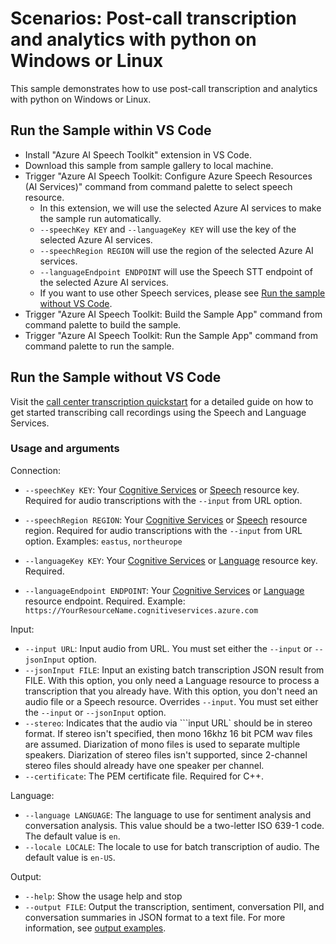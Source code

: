 # Scenarios: Post-call transcription and analytics with python on Windows or Linux

This sample demonstrates how to use post-call transcription and analytics with python on Windows or Linux.

## Run the Sample within VS Code

- Install "Azure AI Speech Toolkit" extension in VS Code.
- Download this sample from sample gallery to local machine.
- Trigger "Azure AI Speech Toolkit: Configure Azure Speech Resources (AI Services)" command from command palette to select speech resource.
  - In this extension, we will use the selected Azure AI services to make the sample run automatically.
  - `--speechKey KEY` and `--languageKey KEY` will use the key of the selected Azure AI services.
  - `--speechRegion REGION` will use the region of the selected Azure AI services.
  - `--languageEndpoint ENDPOINT` will use the Speech STT endpoint of the selected Azure AI services.
  - If you want to use other Speech services, please see [Run the sample without VS Code](#run-the-sample-without-vs-code).
- Trigger "Azure AI Speech Toolkit: Build the Sample App" command from command palette to build the sample.
- Trigger "Azure AI Speech Toolkit: Run the Sample App" command from command palette to run the sample.

## Run the Sample without VS Code

Visit the [call center transcription quickstart](https://learn.microsoft.com/azure/cognitive-services/speech-service/call-center-quickstart) for a detailed guide on how to get started transcribing call recordings using the Speech and Language Services.

### Usage and arguments

Connection:

* `--speechKey KEY`: Your <a href="https://portal.azure.com/#create/Microsoft.CognitiveServicesAllInOne" title="Create a Cognitive Services resource"  target="_blank">Cognitive Services</a> or <a href="https://portal.azure.com/#create/Microsoft.CognitiveServicesSpeechServices"  title="Create a Speech resource"  target="_blank">Speech</a> resource key. Required for audio transcriptions with the `--input` from URL option.
* `--speechRegion REGION`: Your <a href="https://portal.azure.com/#create/Microsoft.CognitiveServicesAllInOne" title="Create a Cognitive Services resource"  target="_blank">Cognitive Services</a> or <a href="https://portal.azure.com/#create/Microsoft.CognitiveServicesSpeechServices"  title="Create a Speech resource"  target="_blank">Speech</a> resource region. Required for audio transcriptions with the `--input` from URL option. Examples: `eastus`, `northeurope`

* `--languageKey KEY`: Your <a href="https://portal.azure.com/#create/Microsoft.CognitiveServicesAllInOne" title="Create a Cognitive Services resource"  target="_blank">Cognitive Services</a> or <a href="https://portal.azure.com/#create/Microsoft.CognitiveServicesTextAnalytics"  title="Create a Language resource"  target="_blank">Language</a> resource key. Required.
* `--languageEndpoint ENDPOINT`: Your <a href="https://portal.azure.com/#create/Microsoft.CognitiveServicesAllInOne" title="Create a Cognitive Services resource"  target="_blank">Cognitive Services</a> or <a href="https://portal.azure.com/#create/Microsoft.CognitiveServicesTextAnalytics"  title="Create a Language resource"  target="_blank">Language</a> resource endpoint. Required. Example: `https://YourResourceName.cognitiveservices.azure.com`

Input:

* `--input URL`: Input audio from URL. You must set either the `--input` or `--jsonInput` option.
* `--jsonInput FILE`: Input an existing batch transcription JSON result from FILE. With this option, you only need a Language resource to process a transcription that you already have. With this option, you don't need an audio file or a Speech resource. Overrides `--input`. You must set either the `--input` or `--jsonInput` option.
* `--stereo`: Indicates that the audio via ```input URL` should be in stereo format. If stereo isn't specified, then mono 16khz 16 bit PCM wav files are assumed. Diarization of mono files is used to separate multiple speakers. Diarization of stereo files isn't supported, since 2-channel stereo files should already have one speaker per channel.
* `--certificate`: The PEM certificate file. Required for C++.

Language:

* `--language LANGUAGE`: The language to use for sentiment analysis and conversation analysis. This value should be a two-letter ISO 639-1 code. The default value is `en`.
* `--locale LOCALE`: The locale to use for batch transcription of audio. The default value is `en-US`.

Output:

* `--help`: Show the usage help and stop
* `--output FILE`: Output the transcription, sentiment, conversation PII, and conversation summaries in JSON format to a text file. For more information, see [output examples](../../../call-center-quickstart.md#check-results).